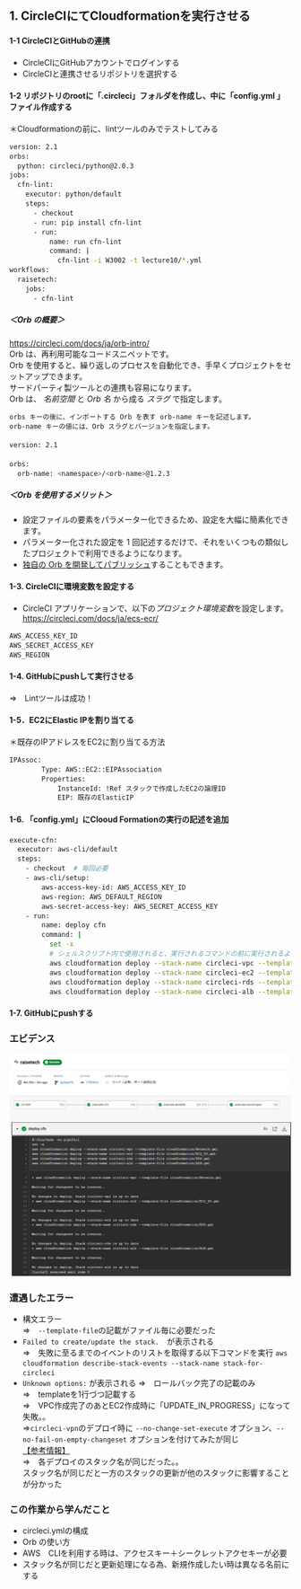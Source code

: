 ## 1. CircleCIにてCloudformationを実行させる ##
#### 1-1 CircleCIとGitHubの連携 ####
 - CircleCIにGitHubアカウントでログインする
 - CircleCIと連携させるリポジトリを選択する  
#### 1-2 リポジトリのrootに「.circleci」フォルダを作成し、中に「config.yml 」ファイル作成する ####
＊Cloudformationの前に、lintツールのみでテストしてみる
```bash
version: 2.1
orbs:
  python: circleci/python@2.0.3
jobs:
  cfn-lint:
    executor: python/default
    steps:
      - checkout
      - run: pip install cfn-lint
      - run:
          name: run cfn-lint
          command: |
            cfn-lint -i W3002 -t lecture10/*.yml
workflows:
  raisetech:
    jobs:
      - cfn-lint
```
##### ＜Orb の概要＞ #####
https://circleci.com/docs/ja/orb-intro/  
Orb は、再利用可能なコードスニペットです。  
Orb を使用すると、繰り返しのプロセスを自動化でき、手早くプロジェクトをセットアップできます。  
サードパーティ製ツールとの連携も容易になります。  
Orb は、 *名前空間* と *Orb 名* から成る *スラグ* で指定します。
```bash  
orbs キーの後に、インポートする Orb を表す orb-name キーを記述します。 
orb-name キーの値には、Orb スラグとバージョンを指定します。

version: 2.1

orbs:
  orb-name: <namespace>/<orb-name>@1.2.3
```

##### ＜Orb を使用するメリット＞ #####
- 設定ファイルの要素をパラメーター化できるため、設定を大幅に簡素化できます。
- パラメーター化された設定を 1 回記述するだけで、それをいくつもの類似したプロジェクトで利用できるようになります。
- [独自の Orb を開発してパブリッシュ](https://circleci.com/docs/ja/orb-author-intro/)することもできます。
#### 1-3. CircleCIに環境変数を設定する ####
- CircleCI アプリケーションで、以下の*プロジェクト環境変数*を設定します。
https://circleci.com/docs/ja/ecs-ecr/  
```bash  
AWS_ACCESS_KEY_ID
AWS_SECRET_ACCESS_KEY
AWS_REGION
```
#### 1-4. GitHubにpushして実行させる ####
 ⇒　Lintツールは成功！
#### 1-5．EC2にElastic IPを割り当てる  ####
  ＊既存のIPアドレスをEC2に割り当てる方法
```bash
IPAssoc:
        Type: AWS::EC2::EIPAssociation
        Properties:
            InstanceId: !Ref スタックで作成したEC2の論理ID
            EIP: 既存のElasticIP
```
#### 1-6. 「config.yml」にClooud Formationの実行の記述を追加 #### 
  ```bash  
execute-cfn:
    executor: aws-cli/default
    steps:
      - checkout  # 毎回必要 
      - aws-cli/setup:
          aws-access-key-id: AWS_ACCESS_KEY_ID
          aws-region: AWS_DEFAULT_REGION
          aws-secret-access-key: AWS_SECRET_ACCESS_KEY
      - run:
          name: deploy cfn
          command: |
            set -x  
            # シェルスクリプト内で使用されると、実行されるコマンドの前に実行されるようになる
            aws cloudformation deploy --stack-name circleci-vpc --template-file cloudformation/Network.yml
            aws cloudformation deploy --stack-name circleci-ec2 --template-file cloudformation/EC2_S3.yml
            aws cloudformation deploy --stack-name circleci-rds --template-file cloudformation/RDS.yml
            aws cloudformation deploy --stack-name circleci-alb --template-file cloudformation/ALB.yml
  ```
#### 1-7. GitHubにpushする ####

### エビデンス ###
![パイプライン](../images/Pipeline-success.png)
![CFn構築成功](../images/CFn-success.png)

### 遭遇したエラー ###
-  構文エラー  
⇒　`--template-file`の記載がファイル毎に必要だった
- `Failed to create/update the stack.`　が表示される  
⇒　失敗に至るまでのイベントのリストを取得する以下コマンドを実行
  `aws cloudformation describe-stack-events --stack-name stack-for-circleci`  
- `Unknown options:` が表示される
⇒　ロールバック完了の記載のみ  
⇒　templateを1行づつ記載する  
⇒　VPC作成完了のあとEC2作成時に「UPDATE_IN_PROGRESS」になって失敗。。  
⇒`circleci-vpn`のデプロイ時に `--no-change-set-execute` オプション、`--no-fail-on-empty-changeset` オプションを付けてみたが同じ  
[【参考情報】](https://dev.classmethod.jp/articles/introducing-no-fail-on-empty-changeset-option-for-aws-serverless-application-model/)  
⇒　各デプロイのスタック名が同じだった。。  
スタック名が同じだと一方のスタックの更新が他のスタックに影響することが分かった

### この作業から学んだこと ###
* circleci.ymlの構成
* Orb の使い方
* AWS　CLIを利用する時は、アクセスキー＋シークレットアクセキーが必要
* スタック名が同じだと更新処理になる為、新規作成したい時は異なる名前にする